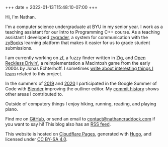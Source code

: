+++
date = 2022-01-13T15:48:10-07:00
+++

Hi, I'm Nathan.

I'm a computer science undergraduate at BYU in my senior year. I work as a
teaching assistant for our Intro to Programming C++ course. As a teaching
assistant I developed [zygrader](https://github.com/cs142ta/zygrader), a system
for communication with the [zyBooks](https://zybooks.com) learning platform that
makes it easier for us to grade student submissions.

I am currently working on [zf](https://github.com/natecraddock/zf), a fuzzy
finder written in Zig, and [Open Reckless
Drivin'](https://github.com/natecraddock/open-reckless-drivin), a
reimplementation a Macintosh game from the early 2000s by Jonas Echterhoff. I
sometimes [write about interesting things I learn](/tags/reckless-drivin)
related to this project.

In the summers of
[2019](https://summerofcode.withgoogle.com/archive/2019/projects/5416561530109952/)
and
[2020](https://summerofcode.withgoogle.com/archive/2020/projects/5735262606327808/)
I participated in the Google Summer of Code with
[Blender](https://www.blender.org) improving the outliner editor. My [commit
history](https://miikahweb.com/en/blender/git-statistics/developers/natecraddock)
shows other areas I contributed to.

Outside of computery things I enjoy hiking, running, reading, and playing piano.

Find me on [GitHub](https://github.com/natecraddock), or send an email to
[contact@nathancraddock.com](mailto:contact@nathancraddock.com) if you want to
say hi! This blog also has an [RSS feed](/feed.xml).

This website is hosted on [Cloudflare Pages](https://pages.cloudflare.com/),
generated with [Hugo](https://gohugo.io), and licensed under [CC BY-SA
4.0](http://creativecommons.org/licenses/by-sa/4.0/?ref=chooser-v1).
